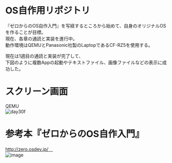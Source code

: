 # OS自作用リポジトリ <br>
『ゼロからのOS自作入門』を写経するところから始めて、自身のオリジナルOSを作ることが目標。<br>
現在、各章の通読と実装を進行中。<br>
動作環境はQEMUとPanasonic社製のLaptopであるCF-RZ5を使用する。<br>

現在は1週目の通読と実装が完了して、<br>
下図のように複数Appの起動やテキストファイル、画像ファイルなどの表示に成功した。<br>

# スクリーン画面<br>
QEMU<br>
![day30f](https://user-images.githubusercontent.com/74296872/175767987-5096a2de-d570-4afc-acb2-fee3510c57b8.png)

# 参考本『ゼロからのOS自作入門』
http://zero.osdev.jp/　<br>
![image](https://user-images.githubusercontent.com/74296872/173007556-5feaa90e-a987-4574-867c-3d0823655e1c.png)
